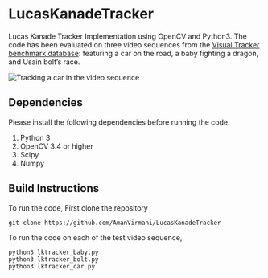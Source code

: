 # LucasKanadeTracker
Lucas Kanade Tracker Implementation using OpenCV and Python3. 
The code has been evaluated on three video sequences from the [Visual Tracker benchmark database](http://cvlab.hanyang.ac.kr/tracker_benchmark/benchmark_v10.html): featuring a car on the road,
a baby fighting a dragon, and Usain bolt’s race.

![Tracking a car in the video sequence](output/car_tracking.gif)
## Dependencies
Please install the following dependencies before running the code.
1. Python 3
2. OpenCV 3.4 or higher
3. Scipy
4. Numpy

## Build Instructions
To run the code, First clone the repository
```
git clone https://github.com/AmanVirmani/LucasKanadeTracker
```

To run the code on each of the test video sequence,
```
python3 lktracker_baby.py
python3 lktracker_bolt.py
python3 lktracker_car.py
```
